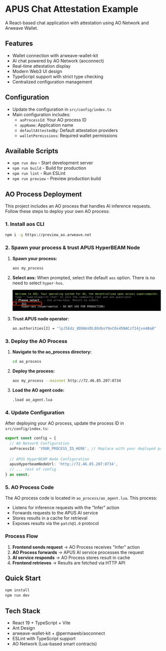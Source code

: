 # APUS Chat Attestation Example

A React-based chat application with attestation using AO Network and Arweave Wallet.

## Features
- Wallet connection with arweave-wallet-kit
- AI chat powered by AO Network (aoconnect)
- Real-time attestation display
- Modern Web3 UI design
- TypeScript support with strict type checking
- Centralized configuration management

## Configuration
- Update the configuration in `src/config/index.ts`
- Main configuration includes:
  - `aoProcessId`: Your AO process ID
  - `appName`: Application name
  - `defaultAttestedBy`: Default attestation providers
  - `walletPermissions`: Required wallet permissions

## Available Scripts
- `npm run dev` - Start development server
- `npm run build` - Build for production
- `npm run lint` - Run ESLint
- `npm run preview` - Preview production build

## AO Process Deployment

This project includes an AO process that handles AI inference requests. Follow these steps to deploy your own AO process:

### 1. Install aos CLI

```bash
npm i -g https://preview_ao.arweave.net
```

### 2. Spawn your process & trust APUS HyperBEAM Node

1. **Spawn your process:**
   ```bash
   aos my_process
   ```
2. **Select aos:**
   When prompted, select the default `aos` option. There is no need to select `hyper-hos`.

   ![aos selection example](./aos_selection.png)

3. **Trust APUS node operator:**
   ```bash
   ao.authorities[2] = "lpJ5Edz_8DbNnVDL0XdbsY9vCOs45NACzfI4jvo4Ba8"
   ```

### 3. Deploy the AO Process

1. **Navigate to the ao_process directory:**
   ```bash
   cd ao_process
   ```

2. **Deploy the process:**
   ```bash
   aos my_process --mainnet http://72.46.85.207:8734
   ```
2. **Load the AO agent code:**
   ```bash
   .load ao_agent.lua
   ```

### 4. Update Configuration

After deploying your AO process, update the process ID in `src/config/index.ts`:

```typescript
export const config = {
  // AO Network Configuration
  aoProcessId: 'YOUR_PROCESS_ID_HERE', // Replace with your deployed process ID
  
  // APUS HyperBEAM Node Configuration
  apusHyperbeamNodeUrl: 'http://72.46.85.207:8734',
  // ... rest of config
} as const;
```

### 5. AO Process Code

The AO process code is located in `ao_process/ao_agent.lua`. This process:

- Listens for inference requests with the "Infer" action
- Forwards requests to the APUS AI service
- Stores results in a cache for retrieval
- Exposes results via the `patch@1.0` protocol

### Process Flow

1. **Frontend sends request** → AO Process receives "Infer" action
2. **AO Process forwards** → APUS AI service processes the request
3. **AI service responds** → AO Process stores result in cache
4. **Frontend retrieves** → Results are fetched via HTTP API

## Quick Start
```bash
npm install
npm run dev
```

## Tech Stack
- React 19 + TypeScript + Vite
- Ant Design
- arweave-wallet-kit + @permaweb/aoconnect
- ESLint with TypeScript support
- AO Network (Lua-based smart contracts)

